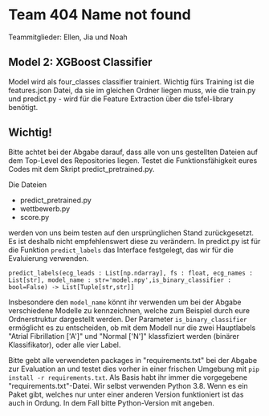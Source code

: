 # Team 404 Name not found
Teammitglieder: Ellen, Jia und Noah

## Model 2: XGBoost Classifier
Model wird als four_classes classifier trainiert. Wichtig fürs Training ist die features.json Datei, da sie im gleichen 
Ordner liegen muss, wie die train.py und predict.py - wird für die Feature Extraction über die tsfel-library benötigt. 



## Wichtig!

Bitte achtet bei der Abgabe darauf, dass alle von uns gestellten Dateien auf dem Top-Level des Repositories liegen. Testet die Funktionsfähigkeit eures Codes mit dem Skript predict_pretrained.py. 

Die Dateien 
- predict_pretrained.py
- wettbewerb.py
- score.py

werden von uns beim testen auf den ursprünglichen Stand zurückgesetzt. Es ist deshalb nicht empfehlenswert diese zu verändern. In predict.py ist für die Funktion `predict_labels` das Interface festgelegt, das wir für die Evaluierung verwenden.

`predict_labels(ecg_leads : List[np.ndarray], fs : float, ecg_names : List[str], model_name : str='model.npy',is_binary_classifier : bool=False) -> List[Tuple[str,str]]`

Insbesondere den `model_name` könnt ihr verwenden um bei der Abgabe verschiedene Modelle zu kennzeichnen, welche zum Beispiel durch eure Ordnerstruktur dargestellt werden. Der Parameter `is_binary_classifier` ermöglicht es zu entscheiden, ob mit dem Modell nur die zwei Hauptlabels "Atrial Fibrillation ['A']" und "Normal ['N']" klassfiziert werden (binärer Klassifikator), oder alle vier Label.

Bitte gebt alle verwendeten packages in "requirements.txt" bei der Abgabe zur Evaluation an und testet dies vorher in einer frischen Umgebung mit `pip install -r requirements.txt`. Als Basis habt ihr immer die vorgegebene "requirements.txt"-Datei. Wir selbst verwenden Python 3.8. Wenn es ein Paket gibt, welches nur unter einer anderen Version funktioniert ist das auch in Ordung. In dem Fall bitte Python-Version mit angeben.
